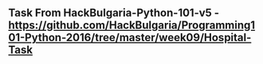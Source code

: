 ## Task From HackBulgaria-Python-101-v5 - https://github.com/HackBulgaria/Programming101-Python-2016/tree/master/week09/Hospital-Task
